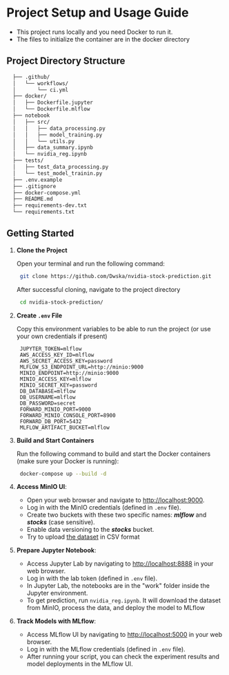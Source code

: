 # Project Setup and Usage Guide
- This project runs locally and you need Docker to run it.
- The files to initialize the container are in the docker directory

## Project Directory Structure
```sh
  ├── .github/
  │   └── workflows/
  │       └── ci.yml
  ├── docker/
  │   ├── Dockerfile.jupyter
  │   └── Dockerfile.mlflow
  ├── notebook
  │   ├── src/
  │   │   ├── data_processing.py
  │   │   ├── model_training.py
  │   │   └── utils.py
  │   ├── data_summary.ipynb
  │   └── nvidia_reg.ipynb
  ├── tests/
  │   ├── test_data_processing.py
  │   └── test_model_trainin.py
  ├── .env.example
  ├── .gitignore
  ├── docker-compose.yml
  ├── README.md
  ├── requirements-dev.txt
  └── requirements.txt
```

## Getting Started
1. **Clone the Project**

   Open your terminal and run the following command:
   ```bash
    git clone https://github.com/Dwska/nvidia-stock-prediction.git
   ```
   After successful cloning, navigate to the project directory
   ```bash
    cd nvidia-stock-prediction/
   ```
   
2. **Create `.env` File**
   
   Copy this environment variables to be able to run the project (or use your own credentials if present)
   ```.env
    JUPYTER_TOKEN=mlflow
    AWS_ACCESS_KEY_ID=mlflow
    AWS_SECRET_ACCESS_KEY=password
    MLFLOW_S3_ENDPOINT_URL=http://minio:9000
    MINIO_ENDPOINT=http://minio:9000
    MINIO_ACCESS_KEY=mlflow
    MINIO_SECRET_KEY=password
    DB_DATABASE=mlflow
    DB_USERNAME=mlflow
    DB_PASSWORD=secret
    FORWARD_MINIO_PORT=9000
    FORWARD_MINIO_CONSOLE_PORT=8900
    FORWARD_DB_PORT=5432
    MLFLOW_ARTIFACT_BUCKET=mlflow
   ```
   
3. **Build and Start Containers**

   Run the following command to build and start the Docker containers (make sure your Docker is running):
   ```bash
    docker-compose up --build -d
   ```

4. **Access MinIO UI**:
   - Open your web browser and navigate to [http://localhost:9000](http://localhost:9000).
   - Log in with the MinIO credentials (defined in `.env` file).
   - Create two buckets with these two specific names: ***mlflow*** and ***stocks*** (case sensitive).
   - Enable data versioning to the ***stocks*** bucket.
   - Try to upload [the dataset](https://www.kaggle.com/datasets/jvanark/nvidia-daily-stock-price-data?resource=download) in CSV format

5. **Prepare Jupyter Notebook**:
   - Access Jupyter Lab by navigating to [http://localhost:8888](http://localhost:8888) in your web browser.
   - Log in with the lab token (defined in `.env` file).
   - In Jupyter Lab, the notebooks are in the "work" folder inside the Jupyter environment.
   - To get prediction, run `nvidia_reg.ipynb`. It will download the dataset from MinIO, process the data, and deploy the model to MLflow

6. **Track Models with MLflow**:
   - Access MLflow UI by navigating to [http://localhost:5000](http://localhost:5000) in your web browser.
   - Log in with the MLflow credentials (defined in `.env` file).
   - After running your script, you can check the experiment results and model deployments in the MLflow UI.

